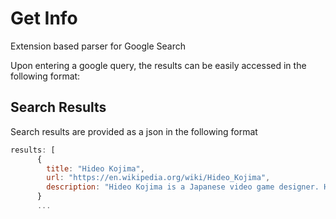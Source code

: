 # Get Info
Extension based parser for Google Search

Upon entering a google query, the results can be easily accessed in the following format:

## Search Results
Search results are provided as a json in the following format

```js
results: [
      {
        title: "Hideo Kojima",
        url: "https://en.wikipedia.org/wiki/Hideo_Kojima",
        description: "Hideo Kojima is a Japanese video game designer. He is regarded  ...",
      }
      ...
